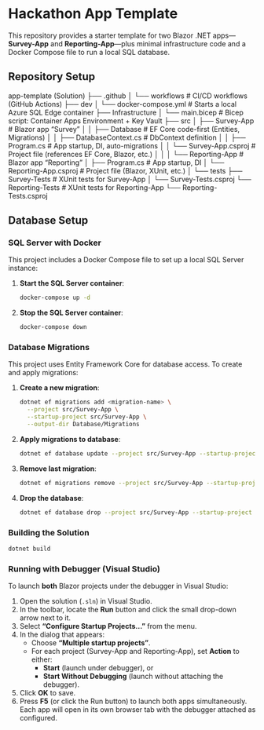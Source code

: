 ﻿# Hackathon App Template

This repository provides a starter template for two Blazor .NET apps—**Survey-App** and **Reporting-App**—plus minimal infrastructure code and a Docker Compose file to run a local SQL database. 

## Repository Setup

app-template (Solution)
├── .github
│   └── workflows                  # CI/CD workflows (GitHub Actions)
├── dev
│   └── docker-compose.yml         # Starts a local Azure SQL Edge container
├── Infrastructure
│   └── main.bicep                 # Bicep script: Container Apps Environment + Key Vault
├── src
│   ├── Survey-App                 # Blazor app “Survey”
│   │   ├── Database               # EF Core code-first (Entities, Migrations)
│   │   ├── DatabaseContext.cs     # DbContext definition
│   │   ├── Program.cs             # App startup, DI, auto-migrations
│   │   └── Survey-App.csproj      # Project file (references EF Core, Blazor, etc.)
│   │
│   └── Reporting-App              # Blazor app “Reporting”
│       ├── Program.cs             # App startup, DI
│       └── Reporting-App.csproj   # Project file (Blazor, XUnit, etc.)
│
└── tests
    ├── Survey-Tests               # XUnit tests for Survey-App
    │   └── Survey-Tests.csproj
    └── Reporting-Tests            # XUnit tests for Reporting-App
        └── Reporting-Tests.csproj



## Database Setup

### SQL Server with Docker

This project includes a Docker Compose file to set up a local SQL Server instance:

1. **Start the SQL Server container**:

   ```bash
   docker-compose up -d
   ```

2. **Stop the SQL Server container**:
   ```bash
   docker-compose down
   ```


### Database Migrations

This project uses Entity Framework Core for database access. To create and apply migrations:

1. **Create a new migration**:

   ```bash
   dotnet ef migrations add <migration-name> \
     --project src/Survey-App \
     --startup-project src/Survey-App \
     --output-dir Database/Migrations
   ```

2. **Apply migrations to database**:

   ```bash
   dotnet ef database update --project src/Survey-App --startup-project src/Survey-App
   ```

3. **Remove last migration**:

   ```bash
   dotnet ef migrations remove --project src/Survey-App --startup-project src/Survey-App
   ```

4. **Drop the database**:
   ```bash
   dotnet ef database drop --project src/Survey-App --startup-project src/Survey-App
   ```


### Building the Solution

```bash
dotnet build
```


### Running with Debugger (Visual Studio)

To launch **both** Blazor projects under the debugger in Visual Studio:

1. Open the solution (`.sln`) in Visual Studio.
2. In the toolbar, locate the **Run** button and click the small drop-down arrow next to it.
3. Select **“Configure Startup Projects…”** from the menu.
4. In the dialog that appears:
   - Choose **“Multiple startup projects”**.
   - For each project (Survey-App and Reporting-App), set **Action** to either:
     - **Start** (launch under debugger), or
     - **Start Without Debugging** (launch without attaching the debugger).
5. Click **OK** to save.
6. Press **F5** (or click the Run button) to launch both apps simultaneously. Each app will open in its own browser tab with the debugger attached as configured.